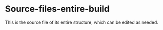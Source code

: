 # Source-files-entire-build
This is the source file of its entire structure, which can be edited as needed.
